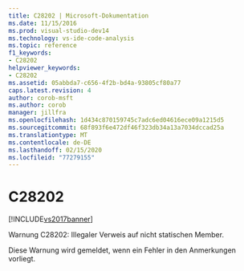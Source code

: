 ```yaml
---
title: C28202 | Microsoft-Dokumentation
ms.date: 11/15/2016
ms.prod: visual-studio-dev14
ms.technology: vs-ide-code-analysis
ms.topic: reference
f1_keywords:
- C28202
helpviewer_keywords:
- C28202
ms.assetid: 05abbda7-c656-4f2b-bd4a-93805cf80a77
caps.latest.revision: 4
author: corob-msft
ms.author: corob
manager: jillfra
ms.openlocfilehash: 1d434c870159745c7adc6ed04616ece09a1215d5
ms.sourcegitcommit: 68f893f6e472df46f323db34a13a7034dccad25a
ms.translationtype: MT
ms.contentlocale: de-DE
ms.lasthandoff: 02/15/2020
ms.locfileid: "77279155"
---
```

# <a name="c28202"></a>C28202
[!INCLUDE[vs2017banner](../includes/vs2017banner.md)]

Warnung C28202: Illegaler Verweis auf nicht statischen Member.  
  
 Diese Warnung wird gemeldet, wenn ein Fehler in den Anmerkungen vorliegt.
